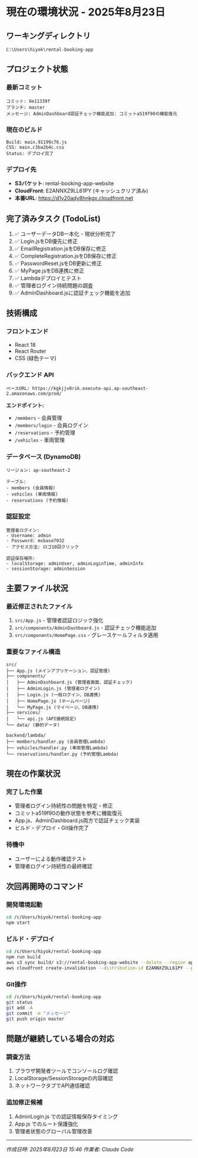 # 現在の環境状況 - 2025年8月23日

## ワーキングディレクトリ
```
C:\Users\hiyok\rental-booking-app
```

## プロジェクト状態

### 最新コミット
```
コミット: 6e11339f
ブランチ: master  
メッセージ: AdminDashboard認証チェック機能追加: コミットa519f90の機能復元
```

### 現在のビルド
```
Build: main.91199c76.js
CSS: main.c3ba2b4c.css
Status: デプロイ完了
```

### デプロイ先
- **S3バケット**: rental-booking-app-website
- **CloudFront**: E2ANNXZ9LL61PY (キャッシュクリア済み)
- **本番URL**: https://d1y20ady8hnkgx.cloudfront.net

## 完了済みタスク (TodoList)
1. ✅ ユーザーデータDB一本化 - 現状分析完了
2. ✅ Login.jsをDB優先に修正
3. ✅ EmailRegistration.jsをDB保存に修正  
4. ✅ CompleteRegistration.jsをDB保存に修正
5. ✅ PasswordReset.jsをDB更新に修正
6. ✅ MyPage.jsをDB連携に修正
7. ✅ Lambdaデプロイとテスト
8. ✅ 管理者ログイン持続問題の調査
9. ✅ AdminDashboard.jsに認証チェック機能を追加

## 技術構成

### フロントエンド
- React 18
- React Router
- CSS (緑色テーマ)

### バックエンド API
```
ベースURL: https://kgkjjv0rik.execute-api.ap-southeast-2.amazonaws.com/prod/
```

**エンドポイント:**
- `/members` - 会員管理
- `/members/login` - 会員ログイン  
- `/reservations` - 予約管理
- `/vehicles` - 車両管理

### データベース (DynamoDB)
```
リージョン: ap-southeast-2

テーブル:
- members (会員情報)
- vehicles (車両情報) 
- reservations (予約情報)
```

### 認証設定
```
管理者ログイン:
- Username: admin
- Password: msbase7032
- アクセス方法: ロゴ10回クリック

認証保存場所:
- localStorage: adminUser, adminLoginTime, adminInfo
- sessionStorage: adminSession
```

## 主要ファイル状況

### 最近修正されたファイル
1. `src/App.js` - 管理者認証ロジック強化
2. `src/components/AdminDashboard.js` - 認証チェック機能追加
3. `src/components/HomePage.css` - グレースケールフィルタ適用

### 重要なファイル構造
```
src/
├── App.js (メインアプリケーション、認証管理)
├── components/
│   ├── AdminDashboard.js (管理者画面、認証チェック)
│   ├── AdminLogin.js (管理者ログイン)
│   ├── Login.js (一般ログイン、DB連携)
│   ├── HomePage.js (ホームページ)
│   └── MyPage.js (マイページ、DB連携)
├── services/
│   └── api.js (API接続設定)
└── data/ (静的データ)

backend/lambda/
├── members/handler.py (会員管理Lambda)
├── vehicles/handler.py (車両管理Lambda) 
└── reservations/handler.py (予約管理Lambda)
```

## 現在の作業状況

### 完了した作業
- 管理者ログイン持続性の問題を特定・修正
- コミットa519f90の動作状態を参考に機能復元
- App.js、AdminDashboard.js両方で認証チェック実装
- ビルド・デプロイ・Git操作完了

### 待機中
- ユーザーによる動作確認テスト
- 管理者ログイン持続性の最終確認

## 次回再開時のコマンド

### 開発環境起動
```bash
cd /c/Users/hiyok/rental-booking-app
npm start
```

### ビルド・デプロイ
```bash
cd /c/Users/hiyok/rental-booking-app
npm run build
aws s3 sync build/ s3://rental-booking-app-website --delete --region ap-southeast-2
aws cloudfront create-invalidation --distribution-id E2ANNXZ9LL61PY --paths "/*"
```

### Git操作
```bash
cd /c/Users/hiyok/rental-booking-app
git status
git add -A
git commit -m "メッセージ"
git push origin master
```

## 問題が継続している場合の対応

### 調査方法
1. ブラウザ開発者ツールでコンソールログ確認
2. LocalStorage/SessionStorageの内容確認
3. ネットワークタブでAPI通信確認

### 追加修正候補
1. AdminLogin.js での認証情報保存タイミング
2. App.js でのルート保護強化
3. 管理者状態のグローバル管理改善

---
*作成日時: 2025年8月23日 15:46*
*作業者: Claude Code*